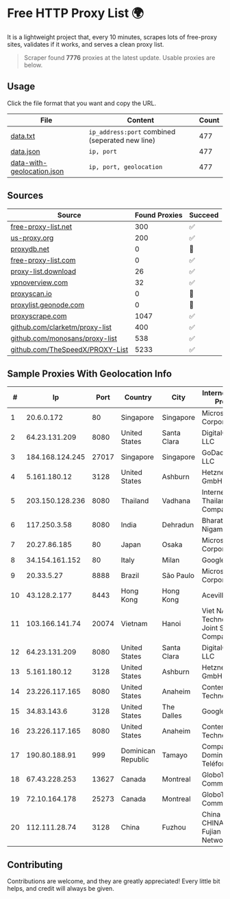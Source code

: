 
# Free HTTP Proxy List 🌍

It is a lightweight project that, every 10 minutes, scrapes lots of free-proxy sites, validates if it works, and serves a clean proxy list.


> Scraper found **7776** proxies at the latest update. Usable proxies are below.

## Usage

Click the file format that you want and copy the URL.


|File|Content|Count|
|----|-------|-----|
|[data.txt](https://raw.githubusercontent.com/themiralay/Proxy-List-World/master/data.txt)|`ip_address:port` combined (seperated new line)|477|
|[data.json](https://raw.githubusercontent.com/themiralay/Proxy-List-World/master/data.json)|`ip, port`|477|
|[data-with-geolocation.json](https://raw.githubusercontent.com/themiralay/Proxy-List-World/master/data-with-geolocation.json)|`ip, port, geolocation`|477|

## Sources

|Source|Found Proxies|Succeed|
|------|-------------|-------|
|[free-proxy-list.net](https://free-proxy-list.net)|300|✅|
|[us-proxy.org](https://www.us-proxy.org)|200|✅|
|[proxydb.net](http://proxydb.net)|0|🚫|
|[free-proxy-list.com](https://free-proxy-list.com/?page=&port=&type%5B%5D=http&type%5B%5D=https&up_time=0&search=Search)|0|✅|
|[proxy-list.download](https://www.proxy-list.download/HTTP)|26|✅|
|[vpnoverview.com](https://vpnoverview.com/privacy/anonymous-browsing/free-proxy-servers)|32|✅|
|[proxyscan.io](https://www.proxyscan.io)|0|🚫|
|[proxylist.geonode.com](https://proxylist.geonode.com/api/proxy-list?limit=300&page=1&sort_by=lastChecked&sort_type=desc&protocols=http,https)|0|🚫|
|[proxyscrape.com](https://api.proxyscrape.com/v2/?request=displayproxies&protocol=http&timeout=10000&country=all&ssl=all&anonymity=all)|1047|✅|
|[github.com/clarketm/proxy-list](https://raw.githubusercontent.com/clarketm/proxy-list/master/proxy-list-raw.txt)|400|✅|
|[github.com/monosans/proxy-list](https://raw.githubusercontent.com/monosans/proxy-list/main/proxies/http.txt)|538|✅|
|[github.com/TheSpeedX/PROXY-List](https://raw.githubusercontent.com/TheSpeedX/PROXY-List/master/http.txt)|5233|✅|


## Sample Proxies With Geolocation Info

|#|Ip|Port|Country|City|Internet Service Provider|
|-|--|----|-------|----|-------------------------|
|1|20.6.0.172|80|Singapore|Singapore|Microsoft Corporation|
|2|64.23.131.209|8080|United States|Santa Clara|DigitalOcean, LLC|
|3|184.168.124.245|27017|Singapore|Singapore|GoDaddy.com, LLC|
|4|5.161.180.12|3128|United States|Ashburn|Hetzner Online GmbH|
|5|203.150.128.236|8080|Thailand|Vadhana|Internet Thailand Company Ltd|
|6|117.250.3.58|8080|India|Dehradun|Bharat Sanchar Nigam Ltd|
|7|20.27.86.185|80|Japan|Osaka|Microsoft Corporation|
|8|34.154.161.152|80|Italy|Milan|Google LLC|
|9|20.33.5.27|8888|Brazil|São Paulo|Microsoft Corporation|
|10|43.128.2.177|8443|Hong Kong|Hong Kong|Aceville Pte.ltd|
|11|103.166.141.74|20074|Vietnam|Hanoi|Viet NAM Cloud Technology Joint Stock Company|
|12|64.23.131.209|8080|United States|Santa Clara|DigitalOcean, LLC|
|13|5.161.180.12|3128|United States|Ashburn|Hetzner Online GmbH|
|14|23.226.117.165|8080|United States|Anaheim|ContentKeeper Technologies|
|15|34.83.143.6|3128|United States|The Dalles|Google LLC|
|16|23.226.117.165|8080|United States|Anaheim|ContentKeeper Technologies|
|17|190.80.188.91|999|Dominican Republic|Tamayo|Compañía Dominicana de Teléfonos S. A|
|18|67.43.228.253|13627|Canada|Montreal|GloboTech Communications|
|19|72.10.164.178|25273|Canada|Montreal|GloboTech Communications|
|20|112.111.28.74|3128|China|Fuzhou|China Unicom CHINA169 Fujian Province Network|



## Contributing

Contributions are welcome, and they are greatly appreciated! Every
little bit helps, and credit will always be given.

